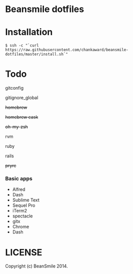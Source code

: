 # Beansmile dotfiles

# Installation
```
$ ssh -c "`curl https://raw.githubusercontent.com/chankaward/beansmile-dotfiles/master/install.sh`"
```

# Todo

gitconfig

gitignore_global

~~homebrew~~

~~homebrew cask~~

~~oh-my-zsh~~

rvm

ruby

rails

~~pryrc~~

### Basic apps
- Alfred
- Dash
- Sublime Text
- Sequel Pro
- iTerm2
- spectacle
- gitx
- Chrome
- Dash

# LICENSE

Copyright (c) BeanSmile 2014.
